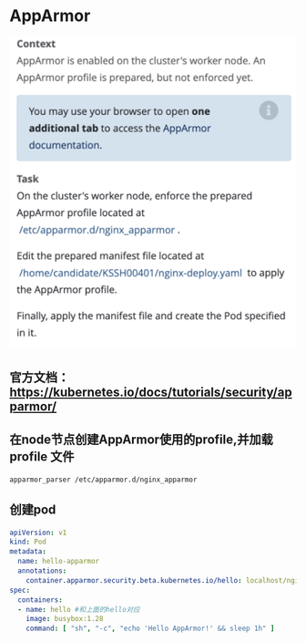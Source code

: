 # AppArmor

![5](../images/5.png)

## 官方文档：https://kubernetes.io/docs/tutorials/security/apparmor/


## 在node节点创建AppArmor使用的profile,并加载profile 文件

```shell
apparmor_parser /etc/apparmor.d/nginx_apparmor
```

## 创建pod

```yaml
apiVersion: v1
kind: Pod
metadata:
  name: hello-apparmor
  annotations:
    container.apparmor.security.beta.kubernetes.io/hello: localhost/nginx_apparmor # 重点是hello的容器和localhost/nginx_apparmor
spec:
  containers:
  - name: hello #和上面的hello对应
    image: busybox:1.28
    command: [ "sh", "-c", "echo 'Hello AppArmor!' && sleep 1h" ]
```